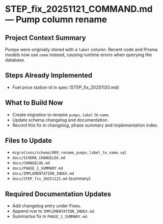 # STEP_fix_20251121_COMMAND.md — Pump column rename

## Project Context Summary
Pumps were originally stored with a `label` column. Recent code and Prisma models now use `name` instead, causing runtime errors when querying the database.

## Steps Already Implemented
- Fuel price station id in spec (STEP_fix_20251120.md)

## What to Build Now
- Create migration to rename `pumps.label` to `name`.
- Update schema changelog and documentation.
- Record this fix in changelog, phase summary and implementation index.

## Files to Update
- `migrations/schema/009_rename_pumps_label_to_name.sql`
- `docs/SCHEMA_CHANGELOG.md`
- `docs/CHANGELOG.md`
- `docs/PHASE_1_SUMMARY.md`
- `docs/IMPLEMENTATION_INDEX.md`
- `docs/STEP_fix_20251121.md` (summary)

## Required Documentation Updates
- Add changelog entry under Fixes.
- Append row to `IMPLEMENTATION_INDEX.md`.
- Summarise fix in `PHASE_1_SUMMARY.md`.
